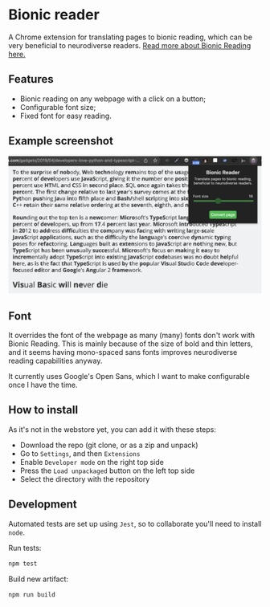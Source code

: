 # Bionic reader
A Chrome extension for translating pages to bionic reading, which can be very beneficial to neurodiverse readers. [Read more about Bionic Reading here.](https://bionic-reading.com/)

## Features

- Bionic reading on any webpage with a click on a button;
- Configurable font size;
- Fixed font for easy reading.

## Example screenshot

![Example screenshot](docs/example-screenshot.png)

## Font
It overrides the font of the webpage as many (many) fonts don't work with Bionic Reading. This is mainly because of the size of bold and thin letters, and it seems having mono-spaced sans fonts improves neurodiverse reading capabilities anyway.

It currently uses Google's Open Sans, which I want to make configurable once I have the time.

## How to install
As it's not in the webstore yet, you can add it with these steps:

- Download the repo (git clone, or as a zip and unpack)
- Go to `Settings`, and then `Extensions`
- Enable `Developer mode` on the right top side
- Press the `Load unpackaged` button on the left top side
- Select the directory with the repository


## Development
Automated tests are set up using `Jest`, so to collaborate you'll need to install `node`.

Run tests:
```bash
npm test
```

Build new artifact:
```bash
npm run build
```

